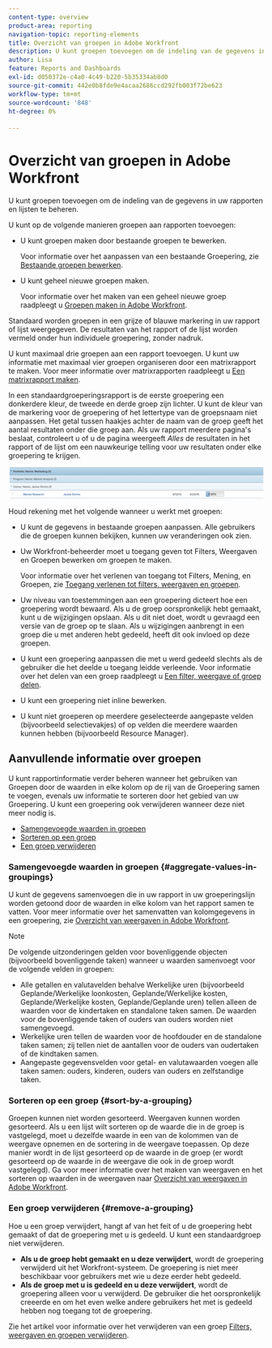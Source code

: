 ```yaml
---
content-type: overview
product-area: reporting
navigation-topic: reporting-elements
title: Overzicht van groepen in Adobe Workfront
description: U kunt groepen toevoegen om de indeling van de gegevens in uw rapporten en lijsten te beheren.
author: Lisa
feature: Reports and Dashboards
exl-id: d050372e-c4a0-4c49-b220-5b35334ab8d0
source-git-commit: 442e0b8fde9e4acaa2686ccd292fb003f72be623
workflow-type: tm+mt
source-wordcount: '848'
ht-degree: 0%

---
```


# Overzicht van groepen in Adobe Workfront

<!--
<p data-mc-conditions="QuicksilverOrClassic.Draft mode">(NOTE: This article was supposed to be replaced by "Groupings overview", but decided to keep this here because this is linked in too many places. "Create groupings" and "Edit existing groupings" have been added also (with videos) to replace portions of the old content here.) </p>
-->

U kunt groepen toevoegen om de indeling van de gegevens in uw rapporten en lijsten te beheren.

U kunt op de volgende manieren groepen aan rapporten toevoegen:

* U kunt groepen maken door bestaande groepen te bewerken.

   Voor informatie over het aanpassen van een bestaande Groepering, zie [Bestaande groepen bewerken](../../../reports-and-dashboards/reports/reporting-elements/edit-existing-groupings.md).

* U kunt geheel nieuwe groepen maken.

   Voor informatie over het maken van een geheel nieuwe groep raadpleegt u [Groepen maken in Adobe Workfront](../../../reports-and-dashboards/reports/reporting-elements/create-groupings.md).

Standaard worden groepen in een grijze of blauwe markering in uw rapport of lijst weergegeven. De resultaten van het rapport of de lijst worden vermeld onder hun individuele groepering, zonder nadruk.

U kunt maximaal drie groepen aan een rapport toevoegen. U kunt uw informatie met maximaal vier groepen organiseren door een matrixrapport te maken. Voor meer informatie over matrixrapporten raadpleegt u [Een matrixrapport maken](../../../reports-and-dashboards/reports/creating-and-managing-reports/create-matrix-report.md).

In een standaardgroeperingsrapport is de eerste groepering een donkerdere kleur, de tweede en derde groep zijn lichter. U kunt de kleur van de markering voor de groepering of het lettertype van de groepsnaam niet aanpassen. Het getal tussen haakjes achter de naam van de groep geeft het aantal resultaten onder die groep aan. Als uw rapport meerdere pagina&#39;s beslaat, controleert u of u de pagina weergeeft *Alles* de resultaten in het rapport of de lijst om een nauwkeurige telling voor uw resultaten onder elke groepering te krijgen.

![Monstergroepering](assets/grouping-example-blue.png)

Houd rekening met het volgende wanneer u werkt met groepen:

* U kunt de gegevens in bestaande groepen aanpassen. Alle gebruikers die de groepen kunnen bekijken, kunnen uw veranderingen ook zien.
* Uw Workfront-beheerder moet u toegang geven tot Filters, Weergaven en Groepen bewerken om groepen te maken.

   Voor informatie over het verlenen van toegang tot Filters, Mening, en Groepen, zie [Toegang verlenen tot filters, weergaven en groepen](../../../administration-and-setup/add-users/configure-and-grant-access/grant-access-fvg.md).

* Uw niveau van toestemmingen aan een groepering dicteert hoe een groepering wordt bewaard. Als u de groep oorspronkelijk hebt gemaakt, kunt u de wijzigingen opslaan. Als u dit niet doet, wordt u gevraagd een versie van de groep op te slaan. Als u wijzigingen aanbrengt in een groep die u met anderen hebt gedeeld, heeft dit ook invloed op deze groepen.
* U kunt een groepering aanpassen die met u werd gedeeld slechts als de gebruiker die het deelde u toegang leidde verleende. Voor informatie over het delen van een groep raadpleegt u [Een filter, weergave of groep delen](../../../reports-and-dashboards/reports/reporting-elements/share-filter-view-grouping.md).
* U kunt een groepering niet inline bewerken.
* U kunt niet groeperen op meerdere geselecteerde aangepaste velden (bijvoorbeeld selectievakjes) of op velden die meerdere waarden kunnen hebben (bijvoorbeeld Resource Manager).

## Aanvullende informatie over groepen

U kunt rapportinformatie verder beheren wanneer het gebruiken van Groepen door de waarden in elke kolom op de rij van de Groepering samen te voegen, evenals uw informatie te sorteren door het gebied van uw Groepering. U kunt een groepering ook verwijderen wanneer deze niet meer nodig is.

* [Samengevoegde waarden in groepen](#aggregate-values-in-groupings)
* [Sorteren op een groep](#sort-by-a-grouping)
* [Een groep verwijderen](#remove-a-grouping)

### Samengevoegde waarden in groepen {#aggregate-values-in-groupings}

U kunt de gegevens samenvoegen die in uw rapport in uw groeperingslijn worden getoond door de waarden in elke kolom van het rapport samen te vatten. Voor meer informatie over het samenvatten van kolomgegevens in een groepering, zie [Overzicht van weergaven in Adobe Workfront](../../../reports-and-dashboards/reports/reporting-elements/views-overview.md).

>[!NOTE]
>
>De volgende uitzonderingen gelden voor bovenliggende objecten (bijvoorbeeld bovenliggende taken) wanneer u waarden samenvoegt voor de volgende velden in groepen:
>
>* Alle getallen en valutavelden behalve Werkelijke uren (bijvoorbeeld Geplande/Werkelijke loonkosten, Geplande/Werkelijke kosten, Geplande/Werkelijke kosten, Geplande/Geplande uren) tellen alleen de waarden voor de kindertaken en standalone taken samen. De waarden voor de bovenliggende taken of ouders van ouders worden niet samengevoegd.
>* Werkelijke uren tellen de waarden voor de hoofdouder en de standalone taken samen; zij tellen niet de aantallen voor de ouders van oudertaken of de kindtaken samen.
>* Aangepaste gegevensvelden voor getal- en valutawaarden voegen alle taken samen: ouders, kinderen, ouders van ouders en zelfstandige taken.


### Sorteren op een groep {#sort-by-a-grouping}

Groepen kunnen niet worden gesorteerd. Weergaven kunnen worden gesorteerd. Als u een lijst wilt sorteren op de waarde die in de groep is vastgelegd, moet u dezelfde waarde in een van de kolommen van de weergave opnemen en de sortering in de weergave toepassen. Op deze manier wordt in de lijst gesorteerd op de waarde in de groep (er wordt gesorteerd op de waarde in de weergave die ook in de groep wordt vastgelegd). Ga voor meer informatie over het maken van weergaven en het sorteren op waarden in de weergaven naar [Overzicht van weergaven in Adobe Workfront](../../../reports-and-dashboards/reports/reporting-elements/views-overview.md).

### Een groep verwijderen {#remove-a-grouping}

Hoe u een groep verwijdert, hangt af van het feit of u de groepering hebt gemaakt of dat de groepering met u is gedeeld. U kunt een standaardgroep niet verwijderen.

* **Als u de groep hebt gemaakt en u deze verwijdert**, wordt de groepering verwijderd uit het Workfront-systeem. De groepering is niet meer beschikbaar voor gebruikers met wie u deze eerder hebt gedeeld.
* **Als de groep met u is gedeeld en u deze verwijdert**, wordt de groepering alleen voor u verwijderd. De gebruiker die het oorspronkelijk creeerde en om het even welke andere gebruikers het met is gedeeld hebben nog toegang tot de groepering.

Zie het artikel voor informatie over het verwijderen van een groep [Filters, weergaven en groepen verwijderen](../../../reports-and-dashboards/reports/reporting-elements/remove-filters-views-groupings.md).
